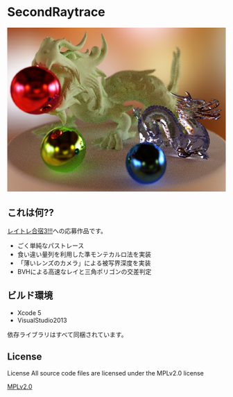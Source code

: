# SecondRaytrace

![レンダリング結果](completion.png)

## これは何??

[レイトレ合宿3!!!](https://sites.google.com/site/raytracingcamp3/)への応募作品です。

+ ごく単純なパストレース
+ 食い違い量列を利用した準モンテカルロ法を実装
+ 「薄いレンズのカメラ」による被写界深度を実装
+ BVHによる高速なレイと三角ポリゴンの交差判定

## ビルド環境

+ Xcode 5
+ VisualStudio2013

依存ライブラリはすべて同梱されています。

## License

License All source code files are licensed under the MPLv2.0 license

[MPLv2.0](https://www.mozilla.org/MPL/2.0/)
